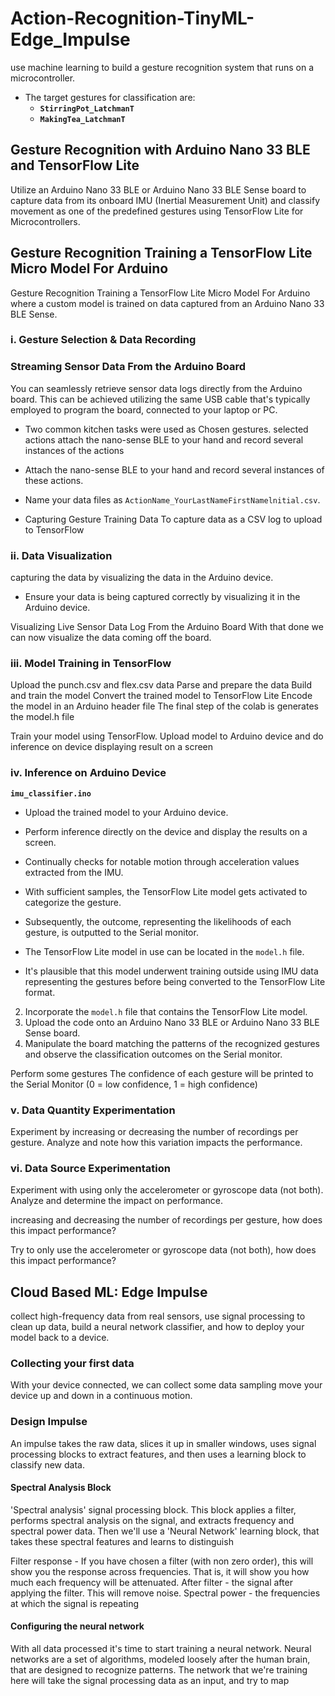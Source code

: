 # Action-Recognition-TinyML-Edge_Impulse

 use machine learning to build a gesture recognition system that runs on a microcontroller. 

- The target gestures for classification are: 
  - **`StirringPot_LatchmanT`**
  - **`MakingTea_LatchmanT`**

## Gesture Recognition with Arduino Nano 33 BLE and TensorFlow Lite

Utilize an Arduino Nano 33 BLE or Arduino Nano 33 BLE Sense board to capture data from its onboard IMU (Inertial Measurement Unit) and classify movement as one of the predefined gestures using TensorFlow Lite for Microcontrollers.

## Gesture Recognition Training a TensorFlow Lite Micro Model For Arduino

Gesture Recognition Training a TensorFlow Lite Micro Model For Arduino where a custom model is trained
on data captured from an Arduino Nano 33 BLE Sense.

### i. Gesture Selection & Data Recording
### Streaming Sensor Data From the Arduino Board



You can seamlessly retrieve sensor data logs directly from the Arduino board. This can be achieved utilizing the same USB cable that's typically employed to program the board, connected to your laptop or PC.

- Two common kitchen tasks were used as Chosen gestures. selected actions attach the nano-sense BLE to your hand and record several instances of the actions

- Attach the nano-sense BLE to your hand and record several instances of these actions.

- Name your data files as `ActionName_YourLastNameFirstNamelnitial.csv`.

- Capturing Gesture Training Data
To capture data as a CSV log to upload to TensorFlow



### ii. Data Visualization
capturing the data by visualizing the data in the Arduino device. 
- Ensure your data is being captured correctly by visualizing it in the Arduino device.

Visualizing Live Sensor Data Log From the Arduino Board
With that done we can now visualize the data coming off the board.



### iii. Model Training in TensorFlow

Upload the punch.csv and flex.csv data
Parse and prepare the data
Build and train the model
Convert the trained model to TensorFlow Lite
Encode the model in an Arduino header file
The final step of the colab is generates the model.h file 

Train your model using TensorFlow.
Upload model to Arduino device and do inference on device displaying result on a
screen


### iv. Inference on Arduino Device

**`imu_classifier.ino`**
- Upload the trained model to your Arduino device.
- Perform inference directly on the device and display the results on a screen.

- Continually checks for notable motion through acceleration values extracted from the IMU.
- With sufficient samples, the TensorFlow Lite model gets activated to categorize the gesture.
- Subsequently, the outcome, representing the likelihoods of each gesture, is outputted to the Serial monitor.
  
- The TensorFlow Lite model in use can be located in the `model.h` file.
- It's plausible that this model underwent training outside using IMU data representing the gestures before being converted to the TensorFlow Lite format.
2. Incorporate the `model.h` file that contains the TensorFlow Lite model.
3. Upload the code onto an Arduino Nano 33 BLE or Arduino Nano 33 BLE Sense board.
4. Manipulate the board matching the patterns of the recognized gestures and observe the classification outcomes on the Serial monitor.

  Perform some gestures
The confidence of each gesture will be printed to the Serial Monitor (0 = low confidence, 1 = high confidence)

### v. Data Quantity Experimentation

Experiment by increasing or decreasing the number of recordings per gesture. Analyze and note how this variation impacts the performance.


### vi. Data Source Experimentation

Experiment with using only the accelerometer or gyroscope data (not both). Analyze and determine the impact on performance.

increasing and decreasing the number of recordings per gesture, how does this
impact performance?

Try to only use the accelerometer or gyroscope data (not both), how does this
impact performance?


## Cloud Based ML: Edge Impulse


collect high-frequency data from real sensors, use signal processing to clean up data, build a neural network classifier, and how to deploy your model back to a device.

### Collecting your first data
With your device connected, we can collect some data
sampling move your device up and down in a continuous motion. 

### Design Impulse
An impulse takes the raw data, slices it up in smaller windows, uses signal processing blocks to extract features, and then uses a learning block to classify new data.

#### Spectral Analysis Block

'Spectral analysis' signal processing block. This block applies a filter, performs spectral analysis on the signal, and extracts frequency and spectral power data. Then we'll use a 'Neural Network' learning block, that takes these spectral features and learns to distinguish

Filter response - If you have chosen a filter (with non zero order), this will show you the response across frequencies. That is, it will show you how much each frequency will be attenuated.
After filter - the signal after applying the filter. This will remove noise.
Spectral power - the frequencies at which the signal is repeating 

#### Configuring the neural network
With all data processed it's time to start training a neural network. Neural networks are a set of algorithms, modeled loosely after the human brain, that are designed to recognize patterns. The network that we're training here will take the signal processing data as an input, and try to map 
